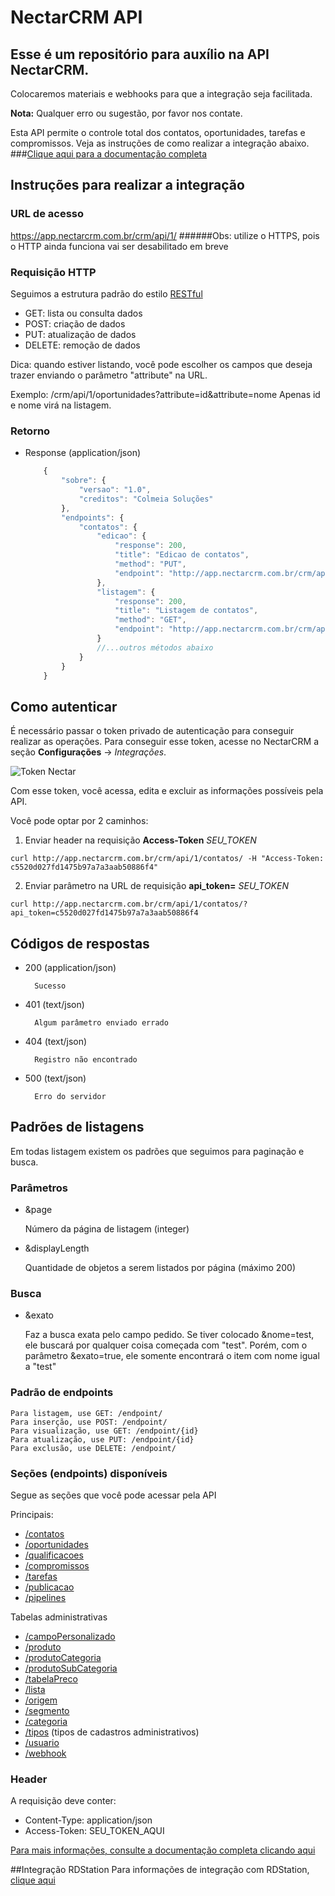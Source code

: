 # NectarCRM API

##  Esse é um repositório para auxílio na **API NectarCRM**.
  Colocaremos materiais e webhooks para que a integração seja facilitada.

  **Nota:** Qualquer erro ou sugestão, por favor nos contate.

Esta API permite o controle total dos contatos, oportunidades, tarefas e compromissos. Veja as instruções de como realizar a integração abaixo.
###[Clique aqui para a documentação completa](http://docs.nectarcrm.apiary.io)

## Instruções para realizar a integração

### URL de acesso
https://app.nectarcrm.com.br/crm/api/1/
######Obs: utilize o HTTPS, pois o HTTP ainda funciona vai ser desabilitado em breve

### Requisição HTTP

Seguimos a estrutura padrão do estilo [RESTful](https://en.wikipedia.org/wiki/Representational_state_transfer)

- GET: lista ou consulta dados
- POST: criação de dados
- PUT: atualização de dados
- DELETE: remoção de dados

Dica: quando estiver listando, você pode escolher os campos que deseja trazer enviando o parâmetro "attribute" na URL.

Exemplo:
/crm/api/1/oportunidades?attribute=id&attribute=nome
Apenas id e nome virá na listagem.


### Retorno


+ Response (application/json)

    ```js
        {
            "sobre": {
                "versao": "1.0",
                "creditos": "Colmeia Soluções"
            },
            "endpoints": {
                "contatos": {
                    "edicao": {
                        "response": 200,
                        "title": "Edicao de contatos",
                        "method": "PUT",
                        "endpoint": "http://app.nectarcrm.com.br/crm/api/1/contatos/:id"
                    },
                    "listagem": {
                        "response": 200,
                        "title": "Listagem de contatos",
                        "method": "GET",
                        "endpoint": "http://app.nectarcrm.com.br/crm/api/1/contatos"
                    }
                    //...outros métodos abaixo
                }
            }
        }
    ```

## Como autenticar

É necessário passar o token privado de autenticação para conseguir realizar as operações.
Para conseguir esse token, acesse no NectarCRM a seção **Configurações** -> *Integrações*.

![Token Nectar ](http://nectarcrm.com.br/assets/images/screens/screen-token.png?ok)

Com esse token, você acessa, edita e excluir as informações possíveis pela API.

Você pode optar por 2 caminhos:

1. Enviar header na requisição **Access-Token** *SEU_TOKEN*
```
curl http://app.nectarcrm.com.br/crm/api/1/contatos/ -H "Access-Token: c5520d027fd1475b97a7a3aab50886f4"
```

2. Enviar parâmetro na URL de requisição **api_token=** *SEU_TOKEN*
```
curl http://app.nectarcrm.com.br/crm/api/1/contatos/?api_token=c5520d027fd1475b97a7a3aab50886f4
```


## Códigos de respostas

+ 200 (application/json)

        Sucesso

+ 401 (text/json)

        Algum parâmetro enviado errado

+ 404 (text/json)

        Registro não encontrado

+ 500 (text/json)

        Erro do servidor

## Padrões de listagens

Em todas listagem existem os padrões que seguimos para paginação e busca.

### Parâmetros
+ &page 

    Número da página de listagem (integer)
    
+ &displayLength

    Quantidade de objetos a serem listados por página (máximo 200)
    
### Busca

+ &exato

    Faz a busca exata pelo campo pedido. Se tiver colocado &nome=test, ele buscará por qualquer coisa começada com "test". Porém, com o parâmetro &exato=true, ele somente encontrará o item com nome igual a "test"


### Padrão de endpoints
    Para listagem, use GET: /endpoint/
    Para inserção, use POST: /endpoint/
    Para visualização, use GET: /endpoint/{id}
    Para atualização, use PUT: /endpoint/{id}
    Para exclusão, use DELETE: /endpoint/
    
    
### Seções (endpoints) disponíveis

Segue as seções que você pode acessar pela API

Principais:

- [/contatos](./docs/contato)
- [/oportunidades](./docs/oportunidade)
- [/qualificacoes](./docs/qualificacao)
- [/compromissos](./docs/compromisso)
- [/tarefas](./docs/tarefa)
- [/publicacao](./docs/publicacao)
- [/pipelines](./docs/pipeline)

Tabelas administrativas
- [/campoPersonalizado](./docs/campoPersonalizado)
- [/produto](./docs/produto)
- [/produtoCategoria](./docs/produtoCategoria)
- [/produtoSubCategoria](./docs/produtoSubCategoria)
- [/tabelaPreco](./docs/tabelaPreco)
- [/lista](./docs/lista)
- [/origem](./docs/origem)
- [/segmento](./docs/segmento)
- [/categoria](./docs/categoria)
- [/tipos](./docs/tipos) (tipos de cadastros administrativos)
- [/usuario](./docs/usuario)
- [/webhook](./docs/webhook)

    

### Header
A requisição deve conter:

- Content-Type: application/json
- Access-Token: SEU_TOKEN_AQUI

[Para mais informações, consulte a documentação completa clicando aqui](http://docs.nectarcrm.apiary.io)

##Integração RDStation
Para informações de integração com RDStation, [clique aqui](./docs/rdstation)